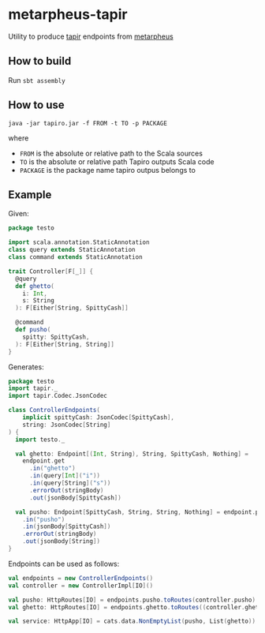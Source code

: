 # metarpheus-tapir
Utility to produce [tapir](https://github.com/softwaremill/tapir) endpoints from [metarpheus](https://github.com/buildo/metarpheus)

## How to build

Run `sbt assembly`

## How to use

`java -jar tapiro.jar -f FROM -t TO -p PACKAGE`

where

* `FROM` is the absolute or relative path to the Scala sources
* `TO` is the absolute or relative path Tapiro outputs Scala code
* `PACKAGE` is the package name tapiro outpus belongs to

## Example

Given:
```scala
package testo

import scala.annotation.StaticAnnotation
class query extends StaticAnnotation
class command extends StaticAnnotation

trait Controller[F[_]] {
  @query
  def ghetto(
    i: Int,
    s: String 
  ): F[Either[String, SpittyCash]]

  @command
  def pusho(
    spitty: SpittyCash,
  ): F[Either[String, String]]
}
```

Generates:

```scala
package testo
import tapir._
import tapir.Codec.JsonCodec

class ControllerEndpoints(
    implicit spittyCash: JsonCodec[SpittyCash],
    string: JsonCodec[String]
) {
  import testo._

  val ghetto: Endpoint[(Int, String), String, SpittyCash, Nothing] =
    endpoint.get
      .in("ghetto")
      .in(query[Int]("i"))
      .in(query[String]("s"))
      .errorOut(stringBody)
      .out(jsonBody[SpittyCash])

  val pusho: Endpoint[SpittyCash, String, String, Nothing] = endpoint.post
    .in("pusho")
    .in(jsonBody[SpittyCash])
    .errorOut(stringBody)
    .out(jsonBody[String])
}
```

Endpoints can be used as follows:

```scala
val endpoints = new ControllerEndpoints()
val controller = new ControllerImpl[IO]()

val pusho: HttpRoutes[IO] = endpoints.pusho.toRoutes(controller.pusho)
val ghetto: HttpRoutes[IO] = endpoints.ghetto.toRoutes((controller.ghetto _).tupled)

val service: HttpApp[IO] = cats.data.NonEmptyList(pusho, List(ghetto)).reduceK.orNotFound
```

